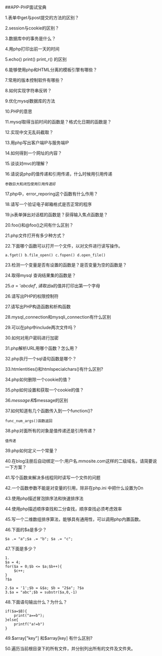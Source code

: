 ##APP-PHP面试宝典

1.表单中get与post提交的方法的区别？

2.session与cookie的区别？

3.数据库中的事务是什么？

4.用php打印出前一天的时间

5.echo() print() print_r() 的区别

6.能够使用php和HTML分离的模板引擎有哪些？

7.常用的版本控制软件有哪些？

8.如何实现字符串反转？

9.优化mysql数据库的方法

10.PHP的意思

11.mysql取得当前时间的函数是？格式化日期的函数是？

12.实现中文无乱码截取？

13.用php写出客户端IP与服务端IP

14.如何得到一个网址的内容？

15.谈谈对mvc的理解？

16.请说说php的值传递和引用传递，什么时候用引用传递

    
    参数巨大和闭包使用引用传递好
17.php中，error_reporing这个函数有什么作用？

18.请写一个验证电子邮箱格式是否正常的程序

19.js表单弹出对话框的函数是？获得输入焦点函数是？

20.foo()和@foo()之间有什么区别？

21.php文件打开有多少种方式？

22.下面哪个函数可以打开一个文件，以对文件进行读写操作。
    
    a.fget() b.file_open() c.fopen() d.open_file()
    
23.检测一个变量是否有设置的函数是？是否变量为空的函数是？

24.取得mysql 查询结果集的函数是？

25.$a = 'abcdef',请取出$a的值并打印出第一个字母

26.请写出PHP的权限控制符

27.请写出PHP构造函数和析构函数

28.mysql_connection和mysqli_connection有什么区别

29.可以在php中include两次文件吗？

30.如何对用户密码进行加密

31.php解析URL用哪个函数？怎么用？

32.php执行一个sql语句函数是哪个？

33.htmlentities()和htmlspecialchars()有什么区别?

34.php如何删除一个cookie的值？

35.php如何设置和获取一个cookie的值？

36.$message和$$message的区别

37.如何知道有几个函数传入到一个function()?
    
    func_num_args()函数返回
38.php对面所有的对象是值传递还是引用传递？
    
    值传递
39.php如何定义一个常量？

40.在blog注册后自动绑定一个:用户名.mmosite.com这样的二级域名，请简要说一下方案？

41.写个函数来解决多线程同时读写一个文件的问题

42.一个函数参数不能是对变量的引用，除非在php.ini 中把什么设置为On

43.使用php描述冒泡排序法和快速排序法

44.使用php描述顺序查找和二分查找，顺序查找必须考虑效率

45.写一个二维数组排序算法，能够具有通用性，可以调用php内置函数。

46.下面的$a是多少？

    $a .= "a";$a .= "b"; $a .= "c";
    
47.下面是多少？

    1.
    $a = 4;
    for($a = 0;$b <= $a;$b++){
        $c++;
    }
    ?$a
    
    2.$a = '1';$b = &$a; $b = "2$a"; ?$a
    3.$a = "abc";$b = substr($a,0,-1)
    
48.下面语句输出什么？为什么？

    if($a=$B){
        print("a==b");
    }else{
        printf("a!=b")
    }
    
49.$array["key"] 和$array[key] 有什么区别?

50.遍历当前根目录下的所有文件，并分别列出所有的文件及文件夹。
    
    
    


